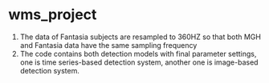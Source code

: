 # wms_project
1. The data of Fantasia subjects are resampled to 360HZ so that both MGH and Fantasia data have the same sampling frequency
2. The code contains both detection models with final parameter settings, one is time series-based detection system, another one is image-based detection system.
